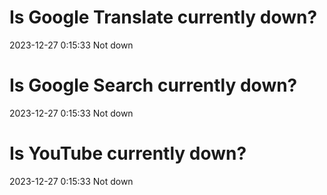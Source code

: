 # Is Google Translate currently down?

2023-12-27 0:15:33 Not down

# Is Google Search currently down?

2023-12-27 0:15:33 Not down

# Is YouTube currently down?

2023-12-27 0:15:33 Not down

